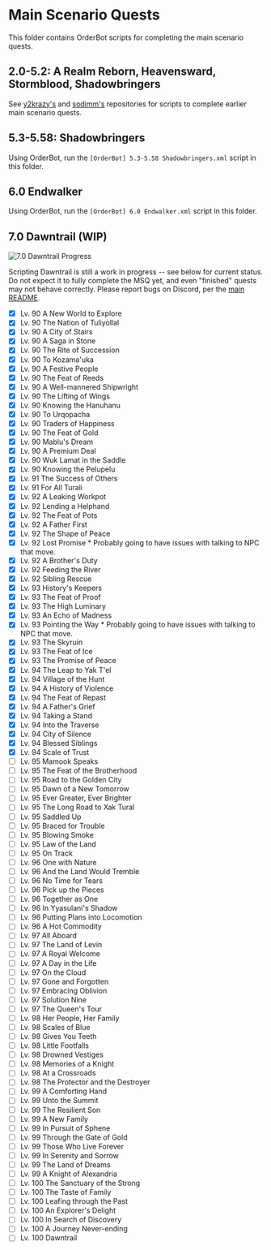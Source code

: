 # Main Scenario Quests

This folder contains OrderBot scripts for completing the main scenario quests.

## 2.0-5.2: A Realm Reborn, Heavensward, Stormblood, Shadowbringers

See [y2krazy's][100] and [sodimm's][101] repositories for scripts to complete earlier main scenario quests.

[100]: https://github.com/y2krazy/Rebornbuddy-Profiles "y2krazy's RebornBuddy Profiles"
[101]: https://github.com/sodimm/RebornBuddy "sodimm's RebornBuddy Profiles"

## 5.3-5.58: Shadowbringers

Using OrderBot, run the `[OrderBot] 5.3-5.58 Shadowbringers.xml` script in this folder.

## 6.0 Endwalker

Using OrderBot, run the `[OrderBot] 6.0 Endwalker.xml` script in this folder.

## 7.0 Dawntrail (WIP)

![7.0 Dawntrail Progress][300]

Scripting Dawntrail is still a work in progress -- see below for current status. Do not expect it to fully complete the MSQ yet, and even "finished" quests may not behave correctly.  Please report bugs on Discord, per the [main README][301].

<!--
To update progress bar, change the first number in URL:
Before: https://progress-bar.dev/62
After: https://progress-bar.dev/70
-->
[300]: https://progress-bar.dev/47/?scale=99&title=7.0%20Dawntrail&suffix=/99%20Quests&width=256 "7.0 Dawntrail Progress"
[301]: ../../README.md "README.md#troubleshooting"

- [X] Lv. 90 A New World to Explore	
- [X] Lv. 90 The Nation of Tuliyollal
- [X] Lv. 90 A City of Stairs
- [X] Lv. 90 A Saga in Stone
- [X] Lv. 90 The Rite of Succession
- [X] Lv. 90 To Kozama'uka
- [X] Lv. 90 A Festive People
- [X] Lv. 90 The Feat of Reeds
- [X] Lv. 90 A Well-mannered Shipwright
- [X] Lv. 90 The Lifting of Wings
- [X] Lv. 90 Knowing the Hanuhanu
- [X] Lv. 90 To Urqopacha
- [X] Lv. 90 Traders of Happiness
- [X] Lv. 90 The Feat of Gold
- [X] Lv. 90 Mablu's Dream
- [X] Lv. 90 A Premium Deal
- [X] Lv. 90 Wuk Lamat in the Saddle
- [X] Lv. 90 Knowing the Pelupelu
- [X] Lv. 91 The Success of Others
- [X] Lv. 91 For All Turali
- [X] Lv. 92 A Leaking Workpot
- [X] Lv. 92 Lending a Helphand
- [X] Lv. 92 The Feat of Pots
- [X] Lv. 92 A Father First
- [X] Lv. 92 The Shape of Peace
- [X] Lv. 92 Lost Promise * Probably going to have issues with talking to NPC that move.
- [X] Lv. 92 A Brother's Duty
- [X] Lv. 92 Feeding the River
- [X] Lv. 92 Sibling Rescue
- [X] Lv. 93 History's Keepers
- [X] Lv. 93 The Feat of Proof
- [X] Lv. 93 The High Luminary
- [X] Lv. 93 An Echo of Madness
- [X] Lv. 93 Pointing the Way * Probably going to have issues with talking to NPC that move.
- [X] Lv. 93 The Skyruin
- [X] Lv. 93 The Feat of Ice
- [X] Lv. 93 The Promise of Peace
- [X] Lv. 94 The Leap to Yak T'el
- [X] Lv. 94 Village of the Hunt
- [X] Lv. 94 A History of Violence
- [X] Lv. 94 The Feat of Repast
- [X] Lv. 94 A Father's Grief
- [X] Lv. 94 Taking a Stand
- [X] Lv. 94 Into the Traverse
- [X] Lv. 94 City of Silence
- [X] Lv. 94 Blessed Siblings
- [X] Lv. 94 Scale of Trust
- [ ] Lv. 95 Mamook Speaks
- [ ] Lv. 95 The Feat of the Brotherhood
- [ ] Lv. 95 Road to the Golden City
- [ ] Lv. 95 Dawn of a New Tomorrow
- [ ] Lv. 95 Ever Greater, Ever Brighter
- [ ] Lv. 95 The Long Road to Xak Tural
- [ ] Lv. 95 Saddled Up
- [ ] Lv. 95 Braced for Trouble
- [ ] Lv. 95 Blowing Smoke
- [ ] Lv. 95 Law of the Land
- [ ] Lv. 95 On Track
- [ ] Lv. 96 One with Nature
- [ ] Lv. 96 And the Land Would Tremble
- [ ] Lv. 96 No Time for Tears
- [ ] Lv. 96 Pick up the Pieces
- [ ] Lv. 96 Together as One
- [ ] Lv. 96 In Yyasulani's Shadow
- [ ] Lv. 96 Putting Plans into Locomotion
- [ ] Lv. 96 A Hot Commodity
- [ ] Lv. 97 All Aboard
- [ ] Lv. 97 The Land of Levin
- [ ] Lv. 97 A Royal Welcome
- [ ] Lv. 97 A Day in the Life
- [ ] Lv. 97 On the Cloud
- [ ] Lv. 97 Gone and Forgotten
- [ ] Lv. 97 Embracing Oblivion
- [ ] Lv. 97 Solution Nine
- [ ] Lv. 97 The Queen's Tour
- [ ] Lv. 98 Her People, Her Family
- [ ] Lv. 98 Scales of Blue
- [ ] Lv. 98 Gives You Teeth
- [ ] Lv. 98 Little Footfalls
- [ ] Lv. 98 Drowned Vestiges
- [ ] Lv. 98 Memories of a Knight
- [ ] Lv. 98 At a Crossroads
- [ ] Lv. 98 The Protector and the Destroyer
- [ ] Lv. 99 A Comforting Hand
- [ ] Lv. 99 Unto the Summit
- [ ] Lv. 99 The Resilient Son
- [ ] Lv. 99 A New Family
- [ ] Lv. 99 In Pursuit of Sphene
- [ ] Lv. 99 Through the Gate of Gold
- [ ] Lv. 99 Those Who Live Forever
- [ ] Lv. 99 In Serenity and Sorrow
- [ ] Lv. 99 The Land of Dreams
- [ ] Lv. 99 A Knight of Alexandria
- [ ] Lv. 100 The Sanctuary of the Strong
- [ ] Lv. 100 The Taste of Family
- [ ] Lv. 100 Leafing through the Past
- [ ] Lv. 100 An Explorer's Delight
- [ ] Lv. 100 In Search of Discovery
- [ ] Lv. 100 A Journey Never-ending
- [ ] Lv. 100 Dawntrail